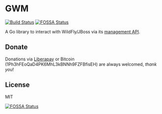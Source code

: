 GWM
===

[![Build Status](https://gitlab.com/ilpianista/gwm/badges/master/build.svg)](https://gitlab.com/ilpianista/gwm/pipelines)
[![FOSSA Status](https://app.fossa.io/api/projects/git%2Bgithub.com%2Filpianista%2Fgwm.svg?type=shield)](https://app.fossa.io/projects/git%2Bgithub.com%2Filpianista%2Fgwm?ref=badge_shield)

A Go library to interact with WildFly/JBoss via its [management API](https://docs.jboss.org/author/display/WFLY9/The+HTTP+management+API).

## Donate

Donations via [Liberapay](https://liberapay.com/ilpianista) or Bitcoin (1Ph3hFEoQaD4PK6MhL3kBNNh9FZFBfisEH) are always welcomed, _thank you_!

## License

MIT


[![FOSSA Status](https://app.fossa.io/api/projects/git%2Bgithub.com%2Filpianista%2Fgwm.svg?type=large)](https://app.fossa.io/projects/git%2Bgithub.com%2Filpianista%2Fgwm?ref=badge_large)
